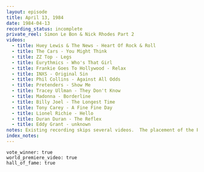 ```yaml
---
layout: episode
title: April 13, 1984
date: 1984-04-13
recording_status: incomplete
private_reel: Simon Le Bon & Nick Rhodes Part 2
videos:
  - title: Huey Lewis & The News - Heart Of Rock & Roll
  - title: The Cars - You Might Think
  - title: ZZ Top - Legs
  - title: Eurythmics - Who's That Girl
  - title: Frankie Goes To Hollywood - Relax
  - title: INXS - Original Sin
  - title: Phil Collins - Against All Odds
  - title: Pretenders - Show Me
  - title: Tracey Ullman - They Don't Know
  - title: Madonna - Borderline
  - title: Billy Joel - The Longest Time
  - title: Tony Carey - A Fine Fine Day
  - title: Lionel Richie - Hello
  - title: Duran Duran - The Reflex
  - title: Eddy Grant - unknown
notes: Existing recording skips several videos.  The placement of the Phil Collins, Duran Duran, and Eddy Grant videos is unknown.
index_notes:  
---
```


    vote_winner: true
    world_premiere_video: true
    hall_of_fame: true